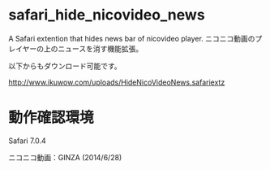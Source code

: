 safari_hide_nicovideo_news
==========================

A Safari extention that hides news bar of nicovideo player. ニコニコ動画のプレイヤーの上のニュースを消す機能拡張。

以下からもダウンロード可能です。

http://www.ikuwow.com/uploads/HideNicoVideoNews.safariextz

動作確認環境
==========================
Safari 7.0.4

ニコニコ動画：GINZA (2014/6/28)

